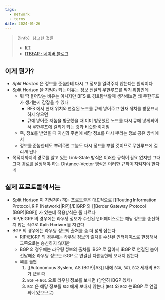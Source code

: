 ```yaml
---
tags:
  - network
  - terms
date: 2024-05-26
---
```

> [!info]- 참고한 것들
> - [KT](http://www.ktword.co.kr/test/view/view.php?m_temp1=2489)
> - [ITBEAR : 네이버 블로그](https://blog.naver.com/taeheon714/222373688203)

## 이게 뭔가?

- *Split Horizon* 은 정보를 준놈한테 다시 그 정보를 알려주지 않는다는 원칙이다
- Split Horizon 을 지켜야 되는 이유는 정보 전달의 무한루프를 막기 위함인데
    - 뭐 딱 들어맞는 비유는 아니지만 BFS 로 경로탐색할때 생각해보면 왜 무한루프가 생기는지 감잡을 수 있다
        - BFS 에서 현재 위치와 연결된 노드를 큐에 넣어주고 현재 위치를 방문표시하지 않으면
        - 큐에 넣어준 저놈을 방문했을 때 이미 방문했던 노드를 다시 큐에 넣게되어서 무한루프에 걸리게 되는 것과 비슷한 이치임
    - 즉, 정보를 받았을 때 자신의 주변에 해당 정보를 다시 뿌리는 정보 공유 방식에서
    - 정보를 준놈한테도 뿌려주면 그놈도 다시 정보를 뿌릴 것이므로 무한루프에 걸리게 된다
- 목적지까지의 경로를 알고 있는 Link-State 방식은 이러한 규칙이 필요 없지만 그때그때 경로를 설정해야 하는 Distance-Vector 방식은 이러한 규칙이 지켜져야 한다네

## 실제 프로토콜에서는

- Split Horizon 이 지켜져야 하는 프로토콜은 대표적으로 [[Routing Information Protocol, RIP (Network)|RIP]]/EIGRP 와 [[Border Gateway Protocol (BGP)|BGP]] 가 있는데 적용방식은 좀 다르다
- RIP/EIGRP 의 경우에는 라우팅 정보가 수신된 인터페이스로는 해당 정보를 송신하지 않는 식으로 Split Horizon 을 지킨다
- BGP 의 경우에는 라우팅 정보의 출처를 좀 더 넓게 잡는다
    - RIP/EIGRP 의 경우에는 라우팅 정보의 출처를 수신된 인터페이스로 한정해서 그쪽으로는 송신하지 않지만
    - BGP 의 경우에는 라우팅 정보의 출처를 iBGP 로 잡아서 iBGP 로 연결된 놈이 전달해준 라우팅 정보는 iBGP 로 연결된 다른놈한테 보내지 않는다
    - 예를 들면
        1. [[Autonomous System, AS (BGP)|AS]] 내에 `BG0`, `BG1`, `BG2` 세개의 BG 가 있을 때
        2. `BG0` → `BG1` 으로 라우팅 정보를 보내면 (당연히 iBGP 겠제)
        3. `BG1` 은 해당 정보를 `BG2` 에게 보내지 않는다 (`BG1` 와 `BG2` 는 iBGP 로 연결되어 있으므로)
